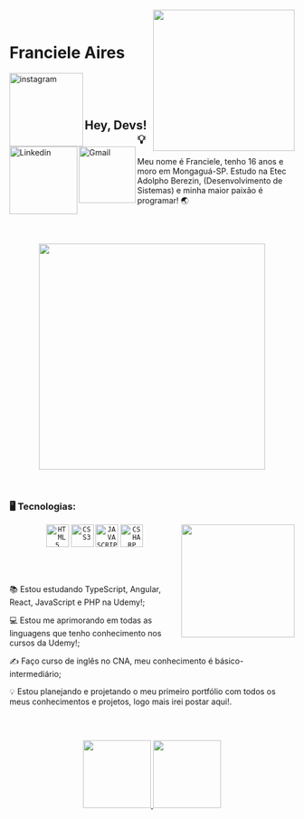  <img align="right" width="250px" style="margin-top:-20px" src="https://o.remove.bg/downloads/f2f26341-e375-45c4-b12e-fed4eab098b9/image-removebg-preview.png">


<div display="inline-block">
 
 <h1 align="left">Franciele Aires</h1>
 
 <a href="https://www.instagram.com/frann.aiires/?hl=pt-br">
    <img align="left" width="130px" src="https://img.shields.io/badge/Instagram-E4405F?style=for-the-badge&logo=instagram&logoColor=white" alt="instagram" style="vertical-align:top;">
  </a> 
  <a href="https://www.linkedin.com/in/fran-aires/">
    <img align="left" width="120px" src="https://img.shields.io/badge/LinkedIn-0077B5?style=for-the-badge&logo=linkedin&logoColor=white" alt="Linkedin" style="vertical-align:top;">
  </a>
 <a href="https://mail.google.com/mail/u/f.aires2016@gmail.com">
    <img align="left" width="100px" src="https://img.shields.io/badge/Gmail-D14836?style=for-the-badge&logo=gmail&logoColor=white" alt="Gmail" style="vertical-align:top;">
  </a>
 
 
 <br>
 <br>
 <br>
 
 ## Hey, Devs! 💡
 
 Meu nome é Franciele, tenho 16 anos e moro em Mongaguá-SP. Estudo na Etec Adolpho Berezin, (Desenvolvimento de Sistemas) e minha maior paixão é programar!  🌏
 
 <br>
 <br>

 <p align="center">
  <img src="https://media.giphy.com/media/eGlWh8b2oDeSuFjGM6/giphy.gif" width="400">
</p>
<br>
 
 ### 🖥️ Tecnologias: 
  <p align="center">
<img width="200px" align="right" src="C:\Users\user\Downloads\MicrosoftTeams-image.png">
<code><img width="40px" src="https://cdn.jsdelivr.net/gh/devicons/devicon/icons/html5/html5-original-wordmark.svg" title = "HTML5"/></code>
<code><img width="40px" src="https://cdn.jsdelivr.net/gh/devicons/devicon/icons/css3/css3-original-wordmark.svg" title = "CSS3"/></code>
<code><img width="40px" src="https://cdn.jsdelivr.net/gh/devicons/devicon/icons/javascript/javascript-original.svg" title = "JAVASCRIPT"/></code>
<code><img width="40px" src="https://cdn.jsdelivr.net/gh/devicons/devicon/icons/csharp/csharp-original.svg" title = "CSHARP"/></code>
   </p>
<br><br>
<div display="inline-block">
 
 <p align="left">📚 Estou estudando TypeScript, Angular, React, JavaScript e PHP na Udemy!;</p>
 <p align="left">💻 Estou me aprimorando em todas as linguagens que tenho conhecimento nos cursos da Udemy!;</p>
 <p align="left">✍ Faço curso de inglês no CNA, meu conhecimento é básico-intermediário;</p>
 <p align="left">💡 Estou planejando e projetando o meu primeiro portfólio com todos os meus conhecimentos e projetos, logo mais irei postar aqui!.</p>
 
 <br>
 
 ##
<p align="center">
<a href="https://github.com/francieleaires">
  <img height="120em" src="https://github-readme-stats-eight-theta.vercel.app/api?username=francieleaires&show_icons=true&theme=synthwave&include_all_commits=true&count_private=true"/>
  <img height="120em" src="https://github-readme-stats-eight-theta.vercel.app/api/top-langs/?username=francieleaires&layout=compact&langs_count=8&theme=synthwave"/>
</a>
</p>
 
</div>
